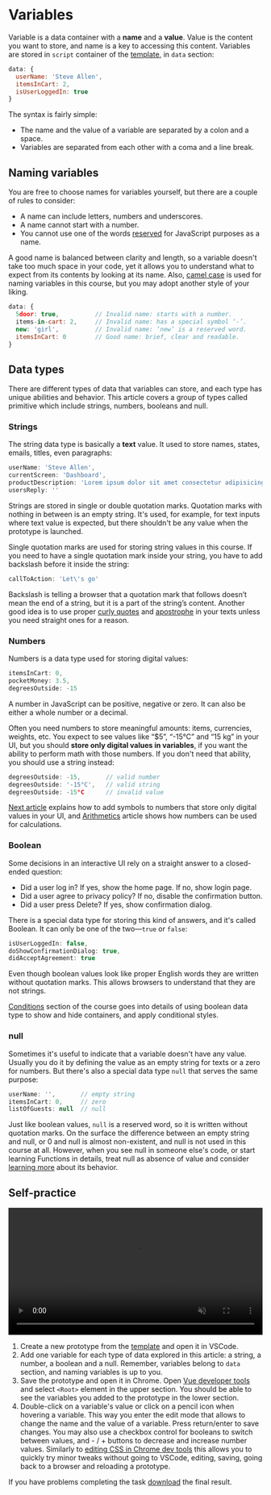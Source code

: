 # Variables

Variable is a data container with a **name** and a **value**. Value is the content you want to store, and name is a key to accessing this content. Variables are stored in `script` container of the [template](./../Setup/), in `data` section:

```js
data: {
  userName: 'Steve Allen',
  itemsInCart: 2,
  isUserLoggedIn: true
}
```
The syntax is fairly simple:
- The name and the value of a variable are separated by a colon and a space. 
- Variables are separated from each other with a coma and a line break.

## Naming variables

You are free to choose names for variables yourself, but there are a couple of rules to consider:

- A name can include letters, numbers and underscores.
- A name cannot start with a number.
- You cannot use one of the words [reserved](https://developer.mozilla.org/en-US/docs/Web/JavaScript/Reference/Lexical_grammar#Keywords) for JavaScript purposes as a name.

A good name is balanced between clarity and length, so a variable doesn't take too much space in your code, yet it allows you to understand what to expect from its contents by looking at its name. Also, [camel case](https://en.wikipedia.org/wiki/Camel_case) is used for naming variables in this course, but you may adopt another style of your liking.

```js
data: {
  5door: true,          // Invalid name: starts with a number.
  items-in-cart: 2,     // Invalid name: has a special symbol ‘-’.
  new: 'girl',          // Invalid name: ‘new’ is a reserved word.
  itemsInCart: 0        // Good name: brief, clear and readable.
}
```

## Data types

There are different types of data that variables can store, and each type has unique abilities and behavior. This article covers a group of types called primitive which include strings, numbers, booleans and null. <!--Later in the course complex data types—arrays and objects—are introduced. -->

### Strings

The string data type is basically a **text** value. It used to store names, states, emails, titles, even paragraphs:

```js
userName: 'Steve Allen',
currentScreen: 'Dashboard',
productDescription: 'Lorem ipsum dolor sit amet consectetur adipisicing elit.',
usersReply: ''
```

Strings are stored in single or double quotation marks. Quotation marks with nothing in between is an empty string. It's used, for example, for text inputs where text value is expected, but there shouldn't be any value when the prototype is launched.

Single quotation marks are used for storing string values in this course. If you need to have a single quotation mark inside your string, you have to add backslash before it inside the string:

```js
callToAction: 'Let\'s go'
```

Backslash is telling a browser that a quotation mark that follows doesn’t mean the end of a string, but it is a part of the string’s content. Another good idea is to use proper [curly quotes](https://practicaltypography.com/straight-and-curly-quotes.html) and [apostrophe](https://practicaltypography.com/apostrophes.html) in your texts unless you need straight ones for a reason.


### Numbers

Numbers is a data type used for storing digital values:

```js
itemsInCart: 0,
pocketMoney: 3.5,
degreesOutside: -15
```

A number in JavaScript can be positive, negative or zero. It can also be either a whole number or a decimal.

Often you need numbers to store meaningful amounts: items, currencies, weights, etc. You expect to see values like “$5”, “-15°C” and “15 kg” in your UI, but you should **store only digital values in variables**, if you want the ability to perform math with those numbers. If you don't need that ability, you should use a string instead:

```js
degreesOutside: -15,       // valid number
degreesOutside: '-15°C',   // valid string
degreesOutside: -15°C      // invalid value
```

[Next article](./display.md) explains how to add symbols to numbers that store only digital values in your UI, and [Arithmetics](./../Events/arithmetics.md) article shows how numbers can be used for calculations.


### Boolean

Some decisions in an interactive UI rely on a straight answer to a closed-ended question:

- Did a user log in? If yes, show the home page. If no, show login page.
- Did a user agree to privacy policy? If no, disable the confirmation button.
- Did a user press Delete? If yes, show confirmation dialog.

There is a special data type for storing this kind of answers, and it's called Boolean. It can only be one of the two—`true` or `false`:

```js
isUserLoggedIn: false,
doShowConfirmationDialog: true,
didAcceptAgreement: true
```

Even though boolean values look like proper English words they are written without quotation marks. This allows browsers to understand that they are not strings.

[Conditions](./../Conditionals/rendering.md) section of the course goes into details of using boolean data type to show and hide containers, and apply conditional styles.

<!-- todo: write: revisit the necessity to introduce null in this course. On one hand it's essential, on the other, it's never used in the course, but empty strings, 0, empty arrays are used instead -->

### null

Sometimes it's useful to indicate that a variable doesn't have any value. Usually you do it by defining the value as an empty string for texts or a zero for numbers. But there's also a special data type `null` that serves the same purpose:

```js
userName: '',       // empty string
itemsInCart: 0,     // zero
listOfGuests: null  // null
```

Just like boolean values, `null` is a reserved word, so it is written without quotation marks. On the surface the difference between an empty string and null, or 0 and null is almost non-existent, and null is not used in this course at all. However, when you see null in someone else's code, or start learning Functions in details, treat null as absence of value and consider [learning more](https://developer.mozilla.org/en-US/docs/Web/JavaScript/Reference/Global_Objects/null#Description) about its behavior.

<!-- The difference between an empty string and null, or 0 and null is almost non-existent until you start , and null is not used in this course at all. However, when you start going into details of functions and  -->

## Self-practice

<video width="100%" controls muted class="video afterh2">
  <source src="./media/data-types-practice.mp4" type="video/mp4">
</video>

1. Create a new prototype from the [template](./../Setup/`) and open it in VSCode.
2. Add one variable for each type of data explored in this article: a string, a number, a boolean and a null. Remember, variables belong to `data` section, and naming variables is up to you.
3. Save the prototype and open it in Chrome. Open [Vue developer tools](./../Setup/devtools.md#use) and select `<Root>` element in the upper section. You should be able to see the variables you added to the prototype in the lower section.
4. Double-click on a variable's value or click on a pencil icon when hovering a variable. This way you enter the edit mode that allows to change the name and the value of a variable. Press return/enter to save changes. You may also use a checkbox control for booleans to switch between values, and - / + buttons to decrease and increase number values. Similarly to [editing CSS in Chrome dev tools]() <!-- todo: link: editing CSS with devtools --> this allows you to quickly try minor tweaks without going to VSCode, editing, saving, going back to a browser and reloading a prototype.  

If you have problems completing the task [download](./../../../course-files/interaction-basics/data/data-types-practice.html.zip) the final result.
